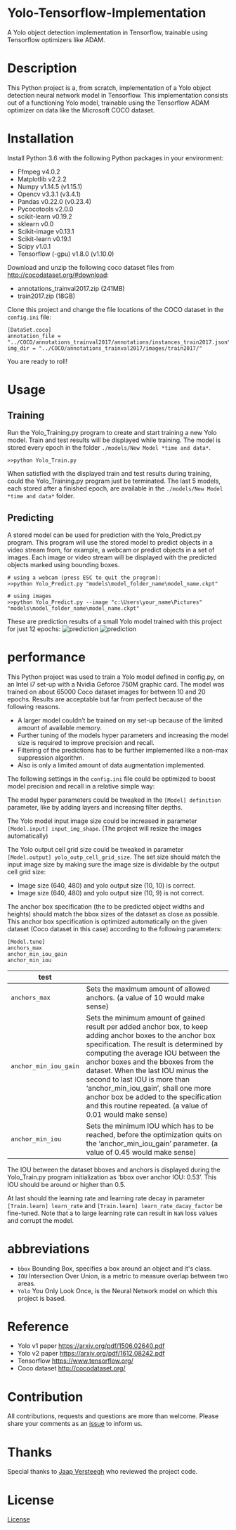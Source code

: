 # Yolo-Tensorflow-Implementation
A Yolo object detection implementation in Tensorflow, trainable using Tensorflow optimizers like ADAM. 

# Description 
This Python project is a, from scratch, implementation of a Yolo object detection neural network model in Tensorflow. This implementation consists out of a functioning Yolo model, trainable using the Tensorflow ADAM optimizer on data like the Microsoft COCO dataset. 

# Installation 
Install Python 3.6 with the following Python packages in your environment:
- Ffmpeg v4.0.2
- Matplotlib v2.2.2
- Numpy v1.14.5 (v1.15.1)
- Opencv v3.3.1 (v3.4.1)
- Pandas v0.22.0 (v0.23.4)
- Pycocotools v2.0.0
- scikit-learn v0.19.2 
- sklearn v0.0 
- Scikit-image v0.13.1 
- Scikit-learn v0.19.1 
- Scipy v1.0.1 
- Tensorflow (-gpu) v1.8.0 (v1.10.0) 

Download and unzip the following coco dataset files from http://cocodataset.org/#download:
- annotations_trainval2017.zip (241MB)
- train2017.zip (18GB)

Clone this project and change the file locations of the COCO dataset in the `config.ini` file:
```
[DataSet.coco]
annotation_file = "../COCO/annotations_trainval2017/annotations/instances_train2017.json"
img_dir = "../COCO/annotations_trainval2017/images/train2017/"
```
You are ready to roll!

# Usage 
## Training
Run the Yolo_Training.py program to create and start training a new Yolo model. Train and test results will be displayed while training. The model is stored every epoch in the folder `./models/New Model *time and data*`. 
```
>>python Yolo_Train.py
```
When satisfied with the displayed train and test results during training, could the Yolo_Training.py program just be terminated. The last 5 models, each stored after a finished epoch, are available in the `./models/New Model *time and data*` folder.

## Predicting
A stored model can be used for prediction with the Yolo_Predict.py program. This program will use the stored model to predict objects in a video stream from, for example, a webcam or predict objects in a set of images. Each image or video stream will be displayed with the predicted objects marked using bounding boxes.
```
# using a webcam (press ESC to quit the program):
>>python Yolo_Predict.py "models\model_folder_name\model_name.ckpt"

# using images
>>python Yolo_Predict.py --image "c:\Users\your_name\Pictures" "models\model_folder_name\model_name.ckpt"
````
These are prediction results of a small Yolo model trained with this project for just 12 epochs: 
![prediction](Figure_1-1.png)
![prediction](Figure_1-2.png)

# performance
This Python project was used to train a Yolo model defined in config.py, on an Intel i7 set-up with a Nvidia Geforce 750M graphic card. The model was trained on about 65000 Coco dataset images for between 10 and 20 epochs. Results are acceptable but far from perfect because of the following reasons.
- A larger model couldn’t be trained on my set-up because of the limited amount of available memory.
- Further tuning of the models hyper parameters and increasing the model size is required to improve precision and recall.
- Filtering of the predictions has to be further implemented like a non-max suppression algorithm.
- Also is only a limited amount of data augmentation implemented.

The following settings in the `config.ini` file could be optimized to boost model precision and recall in a relative simple way:

The model hyper parameters could be tweaked in the `[Model] definition` parameter, like by adding layers and increasing filter depths.

The Yolo model input image size could be increased in parameter `[Model.input] input_img_shape`. (The project will resize the images automatically)

The Yolo output cell grid size could be tweaked in parameter `[Model.output] yolo_outp_cell_grid_size`. The set size should match the input image size by making sure the image size is dividable by the output cell grid size:
- Image size (640, 480) and yolo output size (10, 10) is correct.
- Image size (640, 480) and yolo output size (10, 9) is not correct.

The anchor box specification (the to be predicted object widths and heights) should match the bbox sizes of the dataset as close as possible. This anchor box specification is optimized automatically on the given dataset (Coco dataset in this case) according to the following parameters:
```
[Model.tune]
anchors_max
anchor_min_iou_gain
anchor_min_iou
```
|test||
| --- | --- |
|`anchors_max`|Sets the maximum amount of allowed anchors. (a value of 10 would make sense)|
|`anchor_min_iou_gain`|Sets the minimum amount of gained result per added anchor box, to keep adding anchor boxes to the anchor box specification. The result is determined by computing the average IOU between the anchor boxes and the bboxes from the dataset. When the last IOU minus the second to last IOU is more than ‘anchor_min_iou_gain’, shall one more anchor box be added to the specification and this routine repeated. (a value of 0.01 would make sense)|
|`anchor_min_iou`|Sets the minimum IOU which has to be reached, before the optimization quits on the ‘anchor_min_iou_gain’ parameter. (a value of 0.45 would make sense)|

The IOU between the dataset bboxes and anchors is displayed during the Yolo_Train.py program initialization as ‘bbox over anchor IOU: 0.53’. This IOU should be around or higher than 0.5.

At last should the learning rate and learning rate decay in parameter `[Train.learn] learn_rate` and `[Train.learn] learn_rate_dacay_factor` be fine-tuned. Note that a to large learning rate can result in `NaN` loss values and corrupt the model.

# abbreviations
- `bbox` Bounding Box, specifies a box around an object and it's class.
- `IOU` Intersection Over Union, is a metric to measure overlap between two areas.
- `Yolo` You Only Look Once, is the Neural Network model on which this project is based.

# Reference
- Yolo v1 paper    https://arxiv.org/pdf/1506.02640.pdf
- Yolo v2 paper    https://arxiv.org/pdf/1612.08242.pdf
- Tensorflow    https://www.tensorflow.org/
- Coco dataset  http://cocodataset.org/

# Contribution
All contributions, requests and questions are more than welcome. Please share your comments as an [issue](https://github.com/RobbertBrand/Yolo-Tensorflow-Implementation/issues/new) to inform us.

# Thanks
Special thanks to [Jaap Versteegh](https://github.com/jrversteegh) who reviewed the project code.

# License
[License](./LICENSE)
